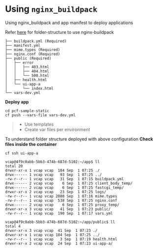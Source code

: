 # Using `nginx_buildpack`
Using nginx_buildpack and app manifest to deploy applications

Refer [here](https://github.com/cloudfoundry/nginx-buildpack/tree/master/fixtures/mainline) for folder-structure to use nginx-buildpack

```
├── buildpack.yml (Required)
├── manifest.yml
├── mime.types (Required)
├── nginx.conf (Required)
├── public (Required)
│   ├── error
│   │   ├── 403.html
│   │   ├── 404.html
│   │   └── 500.html
│   ├── health.html
│   └── ui-app-a
│       └── index.html
└── vars-dev.yml
```

__Deploy app__

```
cd pcf-sample-static
cf push --vars-file vars-dev.yml
```
> * Use templates
> * Create var files per environment

To understand folder structure deployed with above configuration
__Check files inside the container__

```
cf ssh ui-app-a

vcap@4f9c0abb-5bb3-474b-687d-5102:~/app$ ll
total 20
drwxr-xr-x 1 vcap vcap  184 Sep  1 07:25 ./
drwx------ 1 vcap vcap   93 Sep  1 07:25 ../
-rw-r--r-- 1 vcap vcap   31 Sep  1 07:15 buildpack.yml
drwx------ 2 vcap vcap    6 Sep  1 07:25 client_body_temp/
drwx------ 2 vcap vcap    6 Sep  1 07:25 fastcgi_temp/
drwxr-xr-x 2 vcap vcap   23 Sep  1 07:25 logs/
-rw-r--r-- 1 vcap vcap 2080 Sep  1 07:16 mime.types
-rw-r--r-- 1 vcap vcap  538 Sep  1 07:25 nginx.conf
drwx------ 2 vcap vcap    6 Sep  1 07:25 proxy_temp/
drwxr-xr-x 3 vcap vcap   41 Sep  1 07:23 public/
-rw-r--r-- 1 vcap vcap  190 Sep  1 07:17 vars.yml

vcap@4f9c0abb-5bb3-474b-687d-5102:~/app/public$ ll
total 4
drwxr-xr-x 3 vcap vcap  41 Sep  1 07:23 ./
drwxr-xr-x 1 vcap vcap 184 Sep  1 07:25 ../
-rw-r--r-- 1 vcap vcap   3 Sep  1 07:19 health.html
drwxr-xr-x 2 vcap vcap  24 Sep  1 07:23 ui-app-a/
```
